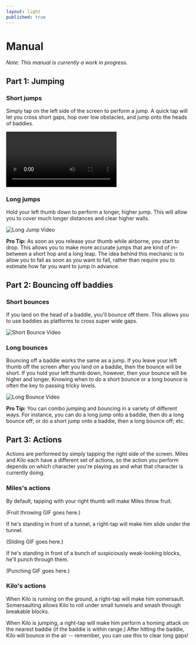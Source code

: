 ```yaml
---
layout: light
published: true
---
```


# Manual

*Note: This manual is currently a work in progress.*

## Part 1: Jumping

### Short jumps

Simply tap on the left side of the screen to perform a jump. A quick tap will let you cross short gaps, hop over low obstacles, and jump onto the heads of baddies.

<video preload="auto" autoplay="autoplay" loop="loop">
   <source src="http://i.imgur.com/A9ELh38.mp4" type="video/webm">
</video>

### Long jumps

Hold your left thumb down to perform a longer, higher jump. This will allow you to cover much longer distances and clear higher walls.

![Long Jump Video](http://i.imgur.com/9Wpf3G8.gif)

**Pro Tip:** As soon as you release your thumb while airborne, you start to drop. This allows you to make more accurate jumps that are kind of in-between a short hop and a long leap. The idea behind this mechanic is to allow you to fall as soon as *you* want to fall, rather than require you to estimate how far you want to jump in advance.

## Part 2: Bouncing off baddies

### Short bounces

If you land on the head of a baddie, you'll bounce off them. This allows you to use baddies as platforms to cross super wide gaps.

![Short Bounce Video](http://i.imgur.com/swCXAU1.gif)

### Long bounces

Bouncing off a baddie works the same as a jump. If you leave your left thumb off the screen after you land on a baddie, then the bounce will be short. If you hold your left thumb down, however, then your bounce will be higher and longer. Knowing when to do a short bounce or a long bounce is often the key to passing tricky levels.

![Long Bounce Video](http://i.imgur.com/iAznDYT.gif)

**Pro Tip:** You can combo jumping and bouncing in a variety of different ways. For instance, you can do a long jump onto a baddie, then do a long bounce off; or do a short jump onto a baddie, then a long bounce off; etc. 

## Part 3: Actions

Actions are performed by simply tapping the right side of the screen. Miles and Kilo each have a different set of actions, so the action you perform depends on which character you're playing as and what that character is currently doing.

### Miles's actions

By default, tapping with your right thumb will make Miles throw fruit. 

(Fruit throwing GIF goes here.)

If he's standing in front of a tunnel, a right-tap will make him slide under the tunnel.

(Sliding GIF goes here.)

If he's standing in front of a bunch of suspiciously weak-looking blocks, he'll punch through them.

(Punching GIF goes here.)

### Kilo's actions

When Kilo is running on the ground, a right-tap will make him somersault. Somersaulting allows Kilo to roll under small tunnels and smash through breakable blocks.

When Kilo is jumping, a right-tap will make him perform a homing attack on the nearest baddie (if the baddie is within range.) After hitting the baddie, Kilo will bounce in the air -- remember, you can use this to clear long gaps!
